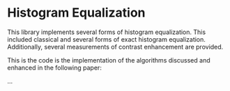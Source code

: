 Histogram Equalization
======================

This library implements several forms of histogram equalization. This included classical and several forms of exact histogram equalization. Additionally, several measurements of contrast enhancement are provided.

This is the code is the implementation of the algorithms discussed and enhanced in the following paper:

...
